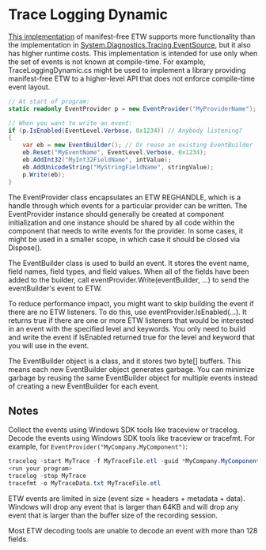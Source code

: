 # Trace Logging Dynamic

[This implementation](TraceLoggingDynamic.cs) of manifest-free ETW supports
more functionality than the implementation in
[System.Diagnostics.Tracing.EventSource](https://docs.microsoft.com/dotnet/api/system.diagnostics.tracing.eventsource),
but it also has higher runtime costs. This implementation is intended for use only when
the set of events is not known at compile-time. For example,
TraceLoggingDynamic.cs might be used to implement a library providing
manifest-free ETW to a higher-level API that does not enforce compile-time
event layout.

```cs
// At start of program:
static readonly EventProvider p = new EventProvider("MyProviderName");

// When you want to write an event:
if (p.IsEnabled(EventLevel.Verbose, 0x1234)) // Anybody listening?
{
    var eb = new EventBuilder(); // Or reuse an existing EventBuilder
    eb.Reset("MyEventName", EventLevel.Verbose, 0x1234);
    eb.AddInt32("MyInt32FieldName", intValue);
    eb.AddUnicodeString("MyStringFieldName", stringValue);
    p.Write(eb);
}
```

The EventProvider class encapsulates an ETW REGHANDLE, which is a handle
through which events for a particular provider can be written. The
EventProvider instance should generally be created at component
initialization and one instance should be shared by all code within the
component that needs to write events for the provider. In some cases, it
might be used in a smaller scope, in which case it should be closed via
Dispose().

The EventBuilder class is used to build an event. It stores the event name,
field names, field types, and field values. When all of the fields have
been added to the builder, call eventProvider.Write(eventBuilder, ...) to
send the eventBuilder's event to ETW.

To reduce performance impact, you might want to skip building the event if
there are no ETW listeners. To do this, use eventProvider.IsEnabled(...).
It returns true if there are one or more ETW listeners that would be
interested in an event with the specified level and keywords. You only
need to build and write the event if IsEnabled returned true for the level
and keyword that you will use in the event.

The EventBuilder object is a class, and it stores two byte[] buffers.
This means each new EventBuilder object generates garbage. You can
minimize garbage by reusing the same EventBuilder object for multiple
events instead of creating a new EventBuilder for each event.

## Notes

Collect the events using Windows SDK tools like traceview or tracelog.
Decode the events using Windows SDK tools like traceview or tracefmt.
For example, for `EventProvider("MyCompany.MyComponent")`:

```powershell
tracelog -start MyTrace -f MyTraceFile.etl -guid *MyCompany.MyComponent -level 5 -matchanykw 0xf
<run your program>
tracelog -stop MyTrace
tracefmt -o MyTraceData.txt MyTraceFile.etl
```

ETW events are limited in size (event size = headers + metadata + data).
Windows will drop any event that is larger than 64KB and will drop any event
that is larger than the buffer size of the recording session.

Most ETW decoding tools are unable to decode an event with more than 128
fields.
